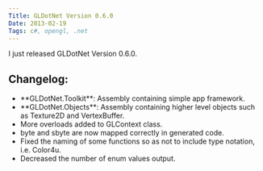 ```yaml
---
Title: GLDotNet Version 0.6.0
Date: 2013-02-19
Tags: c#, opengl, .net 
---
```


I just released GLDotNet Version 0.6.0.

## Changelog:

<ul>
<li>**GLDotNet.Toolkit**: Assembly containing simple app framework.</li>
<li>**GLDotNet.Objects**: Assembly containing higher level objects such as Texture2D and VertexBuffer.</li>
<li>More overloads added to GLContext class.</li>
<li>byte and sbyte are now mapped correctly in generated code.</li>
<li>Fixed the naming of some functions so as not to include type notation, i.e. Color4u.</li>
<li>Decreased the number of enum values output.</li>
</ul>
